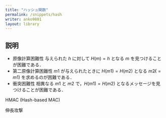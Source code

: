 ```yaml
---
title: "ハッシュ関数"
permalink: /snippets/hash
writer: anko9801
layout: library
---
```


## 説明

- 原像計算困難性 与えられた $h$ に対して $H(m) = h$ となる $m$ を見つけることが困難である．
- 第二原像計算困難性 $m1$ が与えられたときに $H(m1) = H(m2)$ となる $m2(̸= m1)$ を求めるのが困難である．
- 衝突困難性 相異なる $m1$ と $m2$ で，$H(m1) = H(m2)$ となるメッセージを見つけることが困難である．

HMAC (Hash-based MAC)

伸長攻撃